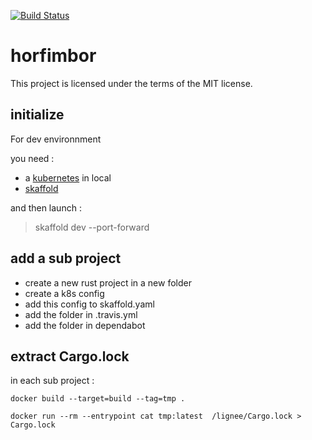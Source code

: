 [![Build Status](https://travis-ci.org/Aedius/lignee.svg?branch=master)](https://travis-ci.org/Aedius/lignee)

# horfimbor

This project is licensed under the terms of the MIT license.

## initialize

For dev environnment

you need : 
- a [kubernetes](https://kubernetes.io/fr/) in local
- [skaffold](https://skaffold.dev/)

and then launch : 
> skaffold dev --port-forward

## add a sub project

- create a new rust project in a new folder
- create a k8s config
- add this config to skaffold.yaml
- add the folder in .travis.yml
- add the folder in dependabot


## extract Cargo.lock

in each sub project :

`docker build --target=build --tag=tmp . `
 
`docker run --rm --entrypoint cat tmp:latest  /lignee/Cargo.lock > Cargo.lock`
